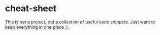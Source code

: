 # cheat-sheet
This is not a project, but a collection of useful code snippets. Just want to keep everything in one place :).
